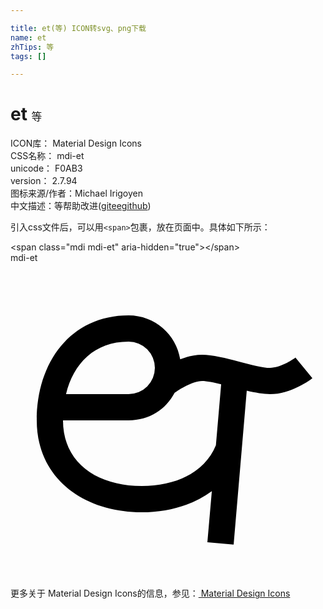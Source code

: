 ```yaml
---

title: et(等) ICON转svg、png下载
name: et
zhTips: 等
tags: []

---
```


# et  <small style="font-size: 60%;font-weight: 100">等</small>


<div class="detail-page">
<p>
<span>
ICON库：
<span class="badge-secondary badge">Material Design Icons</span> 
</span>
<br/>
<span>
CSS名称：
<span class="badge-secondary badge">mdi-et</span> 
</span>
<br/>
<span>
unicode：
<span class="badge-secondary badge">F0AB3</span> 
<copy-btn content='F0AB3' btn-title=""></copy-btn>
<copy-btn :content='String.fromCodePoint(parseInt("F0AB3", 16))' btn-title="复制U"></copy-btn>
</span>
<br/>
<span>
version：
<span class="badge-secondary badge">2.7.94</span> 
</span>
<br/>
<span>图标来源/作者：<span class="badge-light badge">Michael Irigoyen</span></span> 
<br/>
<span class="zh-detail">中文描述：<span class="badge-primary badge">等</span><span class="help-link"><span>帮助改进</span>(<a href="https://gitee.com/liuwave/icon-helper/edit/master/json/material/et.json" target="_blank" rel="noopener noreferrer">gitee</a><a href="https://github.com/liuwave/icon-helper/edit/master/json/material/et.json" target="_blank" rel="noopener noreferrer">github</a></span>)</span><br/>
</p>
</div>
<div class="alert alert-dark">
  <i class="mdi mdi-et mdi-48px"></i>
  <i class="mdi mdi-et mdi-36px"></i>
  <i class="mdi mdi-et mdi-24px"></i>
  <i class="mdi mdi-et mdi-18px"></i>
</div>
<div>
  <p>引入css文件后，可以用<code>&lt;span&gt;</code>包裹，放在页面中。具体如下所示：    
  </p>
  <div class="alert alert-primary" style="font-size: 14px">
    &lt;span class="mdi mdi-et" aria-hidden="true"&gt;&lt;/span&gt;
    <copy-btn content='<span class="mdi mdi-et" aria-hidden="true"></span>'></copy-btn>
  </div>
  <div class="alert alert-secondary">
    <i class="mdi mdi-et"
    style="font-size: 24px"
    aria-hidden="true"></i> mdi-et
    <copy-btn content="mdi-et" btn-title="复制图标名称"></copy-btn>
  </div>
</div>
<div id="svg" class="svg-wrap">
<svg xmlns="http://www.w3.org/2000/svg" viewBox="0 0 24 24"><path d="M23,8.78L21.71,7.22C21.45,7.42 20.53,8 19.77,8C19.26,8 18.3,7.75 17.45,7.53C16.39,7.26 15.39,7 14.6,7C14,7 13.43,7.15 12.93,7.35C12.62,5.45 11,4 9,4C4.58,4 2,7.58 2,12C2,16.42 5.58,19 10,19C12.06,19 13.93,18.43 15.34,17.39L15,21.29L17,21.47L18,9.74C18.66,9.89 19.27,10 19.77,10C21.38,10 22.84,8.91 23,8.78M9,6A2,2 0 0,1 11,8A2,2 0 0,1 9,10H4.23C4.8,7.67 6.39,6 9,6M10,17C6.69,17 4,15.31 4,12H9C10.6,12 11.83,11.17 12.5,9.91V9.91C12.76,9.71 13.85,9 14.6,9C14.94,9 15.5,9.11 16.05,9.25L15.65,13.89C14.82,15.95 12.6,17 10,17Z" /></svg>
</div>
<detail full-name='mdi-et'></detail>
    
<div><p>更多关于 Material Design Icons的信息，参见：<a target="_blank" href="https://iconhelper.cn/material.html"> Material Design Icons</a>
</p></div>
